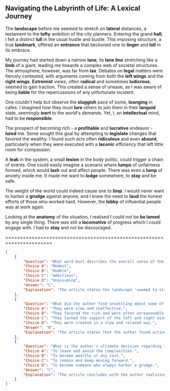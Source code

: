 ## Navigating the Labyrinth of Life: A Lexical Journey

The **landscape** before me seemed to stretch on **lateral** distances, a testament to the **lofty** ambition of the city planners. Entering the grand **hall**, I felt a distinct **lull** in the usual hustle and bustle. This imposing structure, a true **landmark**, offered an **entrance** that beckoned one to **linger** and **loll** in its embrace.

My journey had started down a narrow **lane**, its **lane line** stretching like a **limb** of a giant, leading me towards a complex web of societal structures. The atmosphere, however, was far from **lax**. Debates on **legal** matters were fiercely contested, with arguments coming from both the **left wings** and the **right wings**. **Extremist** views, often **radical** and sometimes **ludicrous**, seemed to gain traction. This created a sense of unease, as I was aware of being **liable** for the repercussions of any unfortunate incident.

One couldn't help but observe the **sluggish** pace of some, **lounging** in cafes. I imagined how they must **lure** others to join them in their **languid** state, seemingly **inert** to the world's demands. Yet, I, an **intellectual** mind, had to be **responsible**.

The prospect of becoming rich - a **profitable** and **lucrative** endeavor - **lured** me. Some sought this goal by attempting to **legislate** changes that favored the wealthy. I found such acts often **ridiculous** and even **absurd**, particularly when they were executed with a **laconic** efficiency that left little room for compassion.

A **leak** in the system, a small **lesion** in the body politic, could trigger a chain of events. One could easily imagine a scenario where **lumps** of unfairness formed, which would **lash** out and affect people. There was even a **lump** of anxiety inside me. It made me want to **lodge** somewhere, to **stay** and be safe.

The weight of the world could indeed cause one to **limp**. I would never want to harbor a **grudge** against anyone, and I knew the need to **laud** the honest efforts of those who worked hard. However, the **lobby** of influential people was at work again.

Looking at the **anatomy** of the situation, I realised I could not be **be lamed** by any single thing. There was still a **locomotive** of progress which I could engage with. I had to **stay** and not be discouraged.


======================================================================

```json
[
    {
        "Question": "What word best describes the overall sense of the city planners' aspirations as depicted in the article?",
        "Choice A": "Modest",
        "Choice B": "Humble",
        "Choice C": "Ambitious",
        "Choice D": "Unassuming",
        "Answer": "C",
        "Explanation": "The article states the landscape 'seemed to stretch on lateral distances, a testament to the lofty ambition of the city planners.' The word 'lofty' is synonymous with 'ambitious'."
    },
    {
        "Question": "What did the author find unsettling about some of the legislative actions?",
        "Choice A": "They were slow and ineffective.",
        "Choice B": "They favored the rich and were often unreasonable.",
        "Choice C": "They lacked the support of the left and right wings.",
        "Choice D": "They were created in a slow and relaxed way.",
        "Answer": "B",
        "Explanation": "The article states that the author found actions to 'legislate changes that favored the wealthy' often 'ridiculous and even absurd'."
    },
    {
        "Question": "What is the author's ultimate decision regarding their journey through the 'labyrinth of life'?",
        "Choice A": "To leave and avoid the complexities.",
        "Choice B": "To become wealthy at any cost.",
        "Choice C": "To remain and keep moving forward.",
        "Choice D": "To become someone who always harbor a grudge.",
        "Answer": "C",
        "Explanation": "The article concludes with the author realizing they can't be deterred and must 'stay and not be discouraged'."
    }
]
```